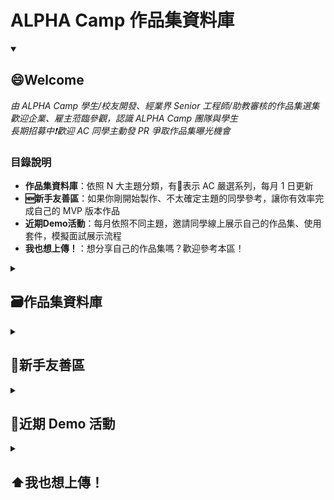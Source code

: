 # ALPHA Camp 作品集資料庫

<details id=0 open>
<summary><h2>😄Welcome</h2></summary>
  
  _由 ALPHA Camp 學生/校友開發、經業界 Senior 工程師/助教審核的作品集選集_  
  _歡迎企業、雇主蒞臨參觀，認識 ALPHA Camp 團隊與學生_  
  _長期招募中❗歡迎 AC 同學主動發 PR 爭取作品集曝光機會_
  
  ### 目錄說明
  - **作品集資料庫**：依照 N 大主題分類，有💎表示 AC 嚴選系列，每月 1 日更新
  - **🆕新手友善區**：如果你剛開始製作、不太確定主題的同學參考，讓你有效率完成自己的 MVP 版本作品
  - **近期Demo活動**：每月依照不同主題，邀請同學線上展示自己的作品集、使用套件，模擬面試展示流程
  - **我也想上傳！**：想分享自己的作品集嗎？歡迎參考本區！
  
</details>

<details id=1>
<summary><h2>🗃️作品集資料庫</h2></summary>
  
  ### 🔶社群平台/論壇
  - 💎**Simple Twitter** | [AnnW](https://www.linkedin.com/in/annwangtaiwan) | [Demo](https://yhosutun2490.github.io/Simple-Twitter-Natsu/login) | [Github](https://github.com/weizi0328/twitter-api-2020)
  具備 CRUD 簡易版社交網站
  - **Simple Facebook** | [Susan](https://www.linkedin.com/in/annwangtaiwan) | [Demo](https://yhosutun2490.github.io/Simple-Twitter-Natsu/login) | [Github](https://github.com/weizi0328/twitter-api-2020)
  具備 CRUD 簡易版社交網站
  - **One Night Friend** | [Peter](https://www.linkedin.com/in/annwangtaiwan) | [Demo](https://yhosutun2490.github.io/Simple-Twitter-Natsu/login) | [Github](https://github.com/weizi0328/twitter-api-2020)
  段暫交友平台
  
  ### 🔶電商
  - 💎**YberEats** | [Panda](https://www.linkedin.com/in/annwangtaiwan) | [Demo](https://yhosutun2490.github.io/Simple-Twitter-Natsu/login) | [Github](https://github.com/weizi0328/twitter-api-2020)
  外送平台
  - **蝦Pi** | [Shrimp](https://www.linkedin.com/in/annwangtaiwan) | [Demo](https://yhosutun2490.github.io/Simple-Twitter-Natsu/login) | [Github](https://github.com/weizi0328/twitter-api-2020)
  B2C 電商

  ### 🔶遊戲
  - 💎**Pokemon Battle** | [Piachu](https://www.linkedin.com/in/annwangtaiwan) | [Demo](https://yhosutun2490.github.io/Simple-Twitter-Natsu/login) | [Github](https://github.com/weizi0328/twitter-api-2020)
  寶可夢對戰遊戲
  - **格鬥天王 98** | [Athena](https://www.linkedin.com/in/annwangtaiwan) | [Demo](https://yhosutun2490.github.io/Simple-Twitter-Natsu/login) | [Github](https://github.com/weizi0328/twitter-api-2020)
  復刻 Retro
  
</details>

<details id=2>
<summary><h2>🔰新手友善區</h2></summary>
  
  - **電商觀摩作品集** | [Nathan](https://www.linkedin.com/in/annwangtaiwan) | [Demo](https://yhosutun2490.github.io/Simple-Twitter-Natsu/login) | [Github](https://github.com/weizi0328/twitter-api-2020)
  - [想不到主題要做什麼嗎？來點靈感吧！](https://drive.google.com/file/d/1TBWSrtpG51DRBaSOaJ2GkR9mIAomZAnG/view)
  - [如何定義作品 MVP 規格](https://www.linkedin.com/in/annwangtaiwan) (感謝 Pin 提供)
  
</details>

<details id=3>
<summary><h2>📆近期 Demo 活動</h2></summary>
  
  - **5/25 THU. 18:30-20:00 遊戲類**  
  本次邀請 [Elaine](https://www.linkedin.com/in/annwangtaiwan)如何用她的[怪獸對打機](https://yhosutun2490.github.io/Simple-Twitter-Natsu/login)作品集進入遊戲鬍子公司，**最後 30 分鐘開放提問**，歡迎透過 [怪獸對打機](https://yhosutun2490.github.io/Simple-Twitter-Natsu/login) 報名！
  
</details>

<details id=4>
<summary><h2>⬆️我也想上傳！</h2></summary>
  
  - ### 上傳規則
    - 你好
    - 我很好
  
  - ### 上傳步驟
    - [步驟圖文版](https://github.com/skills/github-pages/blob/main/README.md?plain=1)
    - [其他資源](https://github.com/skills/github-pages/blob/main/README.md?plain=1)
  
</details>
